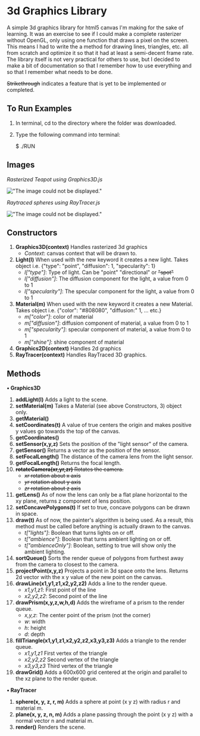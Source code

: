 3d Graphics Library
===================

A simple 3d graphics library for html5 canvas I'm making for the sake of learning. It was an exercise to see if I could make a complete rasterizer without OpenGL, only using one function that draws a pixel on the screen. This means I had to write the a method for drawing lines, triangles, etc. all from scratch and optimize it so that it had at least a semi-decent frame rate. The library itself is not very practical for others to use, but I decided to make a bit of documentation so that I remember how to use everything and so that I remember what needs to be done.

~~Strikethrough~~ indicates a feature that is yet to be implemented or completed. 

To Run Examples
---------------

1. In terminal, cd to the directory where the folder was downloaded.
2. Type the following command into terminal:

    $ ./RUN
 
Images
------

*Rasterized Teapot using Graphics3D.js*

!["The image could not be displayed."](https://raw.github.com/Wikiemol/Graphics-API/master/images/teapot.gif "Rasterized Teapot")

*Raytraced spheres using RayTracer.js*

!["The image could not be displayed."](https://raw.github.com/Wikiemol/Graphics-API/master/images/raytracer.gif "Raytraced Spheres")


Constructors
------------

1. **Graphics3D(context)** Handles rasterized 3d graphics
    - *Context*: canvas context that will be drawn to.
2. **Light(l)** When used with the new keyword it creates a new light. Takes object i.e. {"type": "point", "diffusion": 1, "specularity": 1}
    - *l["type"]*: Type of light. Can be "point" "directional" or ~~"spot"~~
    - *l["diffusion"]*: The diffusion component for the light, a value from 0 to 1
    - *l["specularity"]*: The specular component for the light, a value from 0 to 1
3. **Material(m)** When used with the new keyword it creates a new Material. Takes object i.e. {"color": "#808080", "diffusion:" 1, ... etc.}
    - *m["color"]*: color of material
    - *m["diffusion"]*: diffusion component of material, a value from 0 to 1
    - *m["specularity"]*: specular component of material, a value from 0 to 1
    - *m["shine"]*: shine component of material
4. **Graphics2D(context)** Handles 2d graphics
5. **RayTracer(context)** Handles RayTraced 3D graphics.

Methods 
-------

**• Graphics3D**

1. **addLight(l)** Adds a light to the scene.
2. **setMaterial(m)** Takes a Material (see above Constructors, 3) object only.
3. **getMaterial()**
4. **setCoordinates(t)** A value of true centers the origin and makes positive y values go towards the top of the canvas.
5. **getCoordinates()**
6. **setSensor(x,y,z)** Sets the position of the "light sensor" of the camera.
7. **getSensor()** Returns a vector as the position of the sensor.
8. **setFocalLength()** The distance of the camera lens from the light sensor.
9. **getFocalLength()** Returns the focal length.
10. ~~**rotateCamera(xr,yr,zr)** Rotates the camera.~~
    - ~~*xr* rotation about x axis~~
    - ~~*yr* rotation about y axis~~
    - ~~*zr* rotation about z axis~~
11. **getLens()** As of now the lens can only be a flat plane horizontal to the xy plane, returns z component of lens position.
12. **setConcavePolygons(t)** If set to true, concave polygons can be drawn in space.
13. **draw(t)** As of now, the painter's algorithm is being used. As a result, this method must be called before anything is actually drawn to the canvas.
    - *t["lights"]*: Boolean that turns lights on or off.
    - *t["ambience"]*: Boolean that turns ambient lighting on or off.
    - *t["ambienceOnly"]*: Boolean, setting to true will show only the ambient lighting.
14. **sortQueue()** Sorts the render queue of polygons from furthest away from the camera to closest to the camera.
15. **projectPoint(x,y,z)** Projects a point in 3d space onto the lens. Returns 2d vector with the x y value of the new point on the canvas. 
17. **drawLine(x1,y1,z1,x2,y2,z2)** Adds a line to the render queue.
    - *x1,y1,z1*: First point of the line
    - *x2,y2,z2*: Second point of the line
18. **drawPrism(x,y,z,w,h,d)** Adds the wireframe of a prism to the render queue.
    - *x,y,z*: The center point of the prism (not the corner)
    - *w*: width
    - *h*: height
    - *d*: depth
19. **fillTriangle(x1,y1,z1,x2,y2,z2,x3,y3,z3)** Adds a triangle to the render queue.
    - *x1,y1,z1* First vertex of the triangle
    - *x2,y2,z2* Second vertex of the triangle
    - *x3,y3,z3* Third vertex of the triangle
21. **drawGrid()** Adds a 600x600 grid centered at the origin and parallel to the xz plane to the render queue.

**• RayTracer**

1. **sphere(x, y, z, r, m)** Adds a sphere at point (x y z) with radius r and material m.
2. **plane(x, y, z, n, m)** Adds a plane passing through the point (x y z) with a normal vector n and material m.
3. **render()** Renders the scene.

